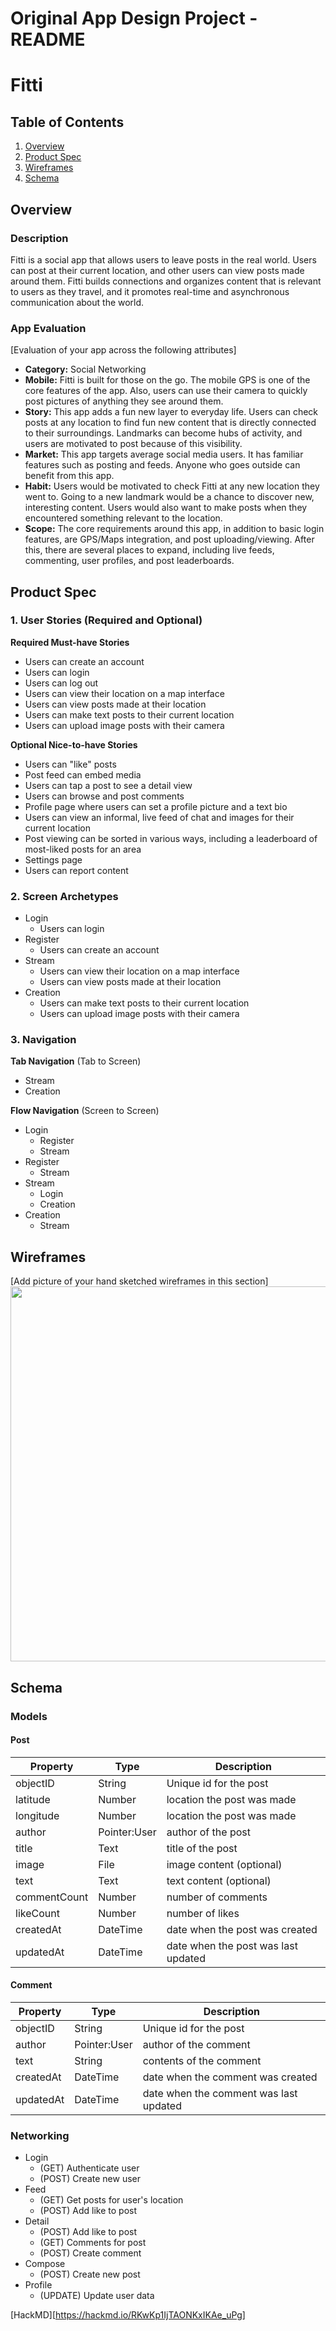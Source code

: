 Original App Design Project - README
===

# Fitti

## Table of Contents
1. [Overview](#Overview)
1. [Product Spec](#Product-Spec)
1. [Wireframes](#Wireframes)
2. [Schema](#Schema)

## Overview
### Description
Fitti is a social app that allows users to leave posts in the real world. Users can post at their current location, and other users can view posts made around them. Fitti builds connections and organizes content that is relevant to users as they travel, and it promotes real-time and asynchronous communication about the world.

### App Evaluation
[Evaluation of your app across the following attributes]
- **Category:** Social Networking
- **Mobile:** Fitti is built for those on the go. The mobile GPS is one of the core features of the app. Also, users can use their camera to quickly post pictures of anything they see around them.
- **Story:** This app adds a fun new layer to everyday life. Users can check posts at any location to find fun new content that is directly connected to their surroundings. Landmarks can become hubs of activity, and users are motivated to post because of this visibility.
- **Market:** This app targets average social media users. It has familiar features such as posting and feeds. Anyone who goes outside can benefit from this app.
- **Habit:** Users would be motivated to check Fitti at any new location they went to. Going to a new landmark would be a chance to discover new, interesting content. Users would also want to make posts when they encountered something relevant to the location.
- **Scope:** The core requirements around this app, in addition to basic login features, are GPS/Maps integration, and post uploading/viewing. After this, there are several places to expand, including live feeds, commenting, user profiles, and post leaderboards.

## Product Spec

### 1. User Stories (Required and Optional)

**Required Must-have Stories**

* Users can create an account
* Users can login
* Users can log out
* Users can view their location on a map interface
* Users can view posts made at their location
* Users can make text posts to their current location
* Users can upload image posts with their camera

**Optional Nice-to-have Stories**

* Users can "like" posts
* Post feed can embed media
* Users can tap a post to see a detail view
* Users can browse and post comments
* Profile page where users can set a profile picture and a text bio
* Users can view an informal, live feed of chat and images for their current location
* Post viewing can be sorted in various ways, including a leaderboard of most-liked posts for an area
* Settings page
* Users can report content

### 2. Screen Archetypes

* Login
   * Users can login
* Register
   * Users can create an account
* Stream
    * Users can view their location on a map interface
    * Users can view posts made at their location
* Creation
    * Users can make text posts to their current location
    * Users can upload image posts with their camera

### 3. Navigation

**Tab Navigation** (Tab to Screen)

* Stream
* Creation

**Flow Navigation** (Screen to Screen)

* Login
   * Register
   * Stream
* Register
   * Stream
* Stream
    * Login
    * Creation
* Creation
    * Stream

## Wireframes
[Add picture of your hand sketched wireframes in this section]
<img src="https://i.imgur.com/vU7IShS.jpg" width=600>

## Schema 

### Models

#### Post
| Property     | Type         | Description |
| ------------ | ------------ | -------- |
| objectID     | String       | Unique id for the post |
| latitude     | Number       | location the post was made |
| longitude    | Number       | location the post was made |
| author       | Pointer:User | author of the post |
| title        | Text         | title of the post |
| image        | File         | image content (optional) |
| text         | Text         | text content (optional) |
| commentCount | Number       | number of comments |
| likeCount    | Number       | number of likes |
| createdAt    | DateTime     | date when the post was created |
| updatedAt    | DateTime     | date when the post was last updated |

#### Comment
| Property  | Type         | Description |
| --------- | ------------ | -------- |
| objectID  | String       | Unique id for the post |
| author    | Pointer:User | author of the comment |
| text      | String       | contents of the comment |
| createdAt | DateTime     | date when the comment was created |
| updatedAt | DateTime     | date when the comment was last updated |

### Networking
- Login
    - (GET) Authenticate user
    - (POST) Create new user
- Feed
    - (GET) Get posts for user's location
    - (POST) Add like to post
- Detail
    - (POST) Add like to post
    - (GET) Comments for post
    - (POST) Create comment
- Compose
    - (POST) Create new post
- Profile
    - (UPDATE) Update user data


[HackMD][https://hackmd.io/RKwKp1IjTAONKxIKAe_uPg]
